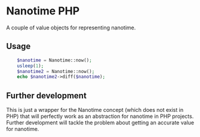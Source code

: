 # Nanotime PHP

A couple of value objects for representing nanotime.

## Usage

```php
    $nanotime = Nanotime::now();
    usleep(1);
    $nanotime2 = Nanotime::now();
    echo $nanotime2->diff($nanotime);
```

## Further development
This is just a wrapper for the Nanotime concept (which does not exist in PHP) that will perfectly work as an abstraction for nanotime in PHP projects.
Further development will tackle the problem about getting an accurate value for nanotime.